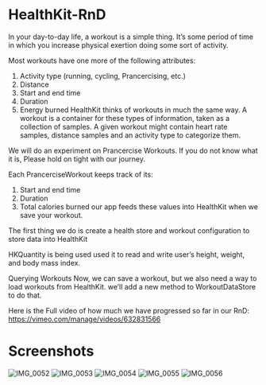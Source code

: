 # HealthKit-RnD

In your day-to-day life, a workout is a simple thing. It’s some period of time in which you increase physical exertion doing some sort of activity.

Most workouts have one more of the following attributes:

1. Activity type (running, cycling, Prancercising, etc.)
2. Distance
3. Start and end time
4. Duration
5. Energy burned
HealthKit thinks of workouts in much the same way. A workout is a container for these types of information, taken as a collection of samples. A given workout might contain heart rate samples, distance samples and an activity type to categorize them.

We will do an experiment on Prancercise Workouts. If you do not know what it is, Please hold on tight with our journey. 

Each PrancerciseWorkout keeps track of its:
1. Start and end time
2. Duration
3. Total calories burned
our app feeds these values into HealthKit when we save your workout.

The first thing we do is create a health store and workout configuration to store data into HealthKit

HKQuantity is being used  used it to read and write user’s height, weight, and body mass index. 

Querying Workouts
Now, we can save a workout, but we also need a way to load workouts from HealthKit. we’ll add a new method to WorkoutDataStore to do that.

Here is the Full video of how much we have progressed so far in our RnD: https://vimeo.com/manage/videos/632831566


# Screenshots


![IMG_0052](https://user-images.githubusercontent.com/2936695/137481487-e95c1a7b-327a-4740-a464-d561f5c6aab8.PNG)
![IMG_0053](https://user-images.githubusercontent.com/2936695/137481495-128bef46-e041-43c2-b072-622aaa457c6e.PNG)
![IMG_0054](https://user-images.githubusercontent.com/2936695/137481499-44ef4b3c-86cb-452c-bb7c-a3e36a819b4a.PNG)
![IMG_0055](https://user-images.githubusercontent.com/2936695/137481511-b1d7a10f-2956-46a5-b9fa-776523b1980b.PNG)
![IMG_0056](https://user-images.githubusercontent.com/2936695/137481517-04d7ff32-5287-49c2-859d-f86ba86c6254.PNG)

